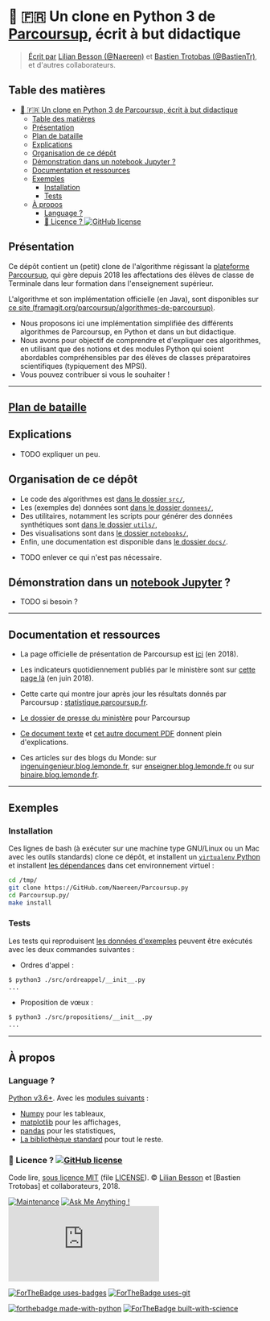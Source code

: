 # :baby: :fr: Un clone en Python 3 de [Parcoursup](http://www.parcoursup.fr/), écrit à but didactique
> [Écrit par](AUTHORS) [Lilian Besson (@Naereen)](https://github.com/Naereen) et [Bastien Trotobas (@BastienTr)](https://github.com/BastienTr), et d'autres collaborateurs.

## Table des matières
- [:baby: :fr: Un clone en Python 3 de Parcoursup, écrit à but didactique](#baby---fr--un-clone-en-python-3-de-parcoursuphttp---wwwparcoursupfr---ecrit-a-but-didactique)
    - [Table des matières](#table-des-matieres)
    - [Présentation](#presentation)
    - [Plan de bataille](#plan-de-batailletodomd)
    - [Explications](#explications)
    - [Organisation de ce dépôt](#organisation-de-ce-depot)
    - [Démonstration dans un notebook Jupyter ?](#demonstration-dans-un-notebook-jupyterhttps---wwwjupyterorg)
    - [Documentation et ressources](#documentation-et-ressources)
    - [Exemples](#exemples)
        - [Installation](#installation)
        - [Tests](#tests)
    - [À propos](#a-propos)
        - [Language ?](#language)
        - [:scroll: Licence ? ![GitHub license](https://github.com/Naereen/badges/blob/master/LICENSE)](#scroll--licence-github-licensehttps---imgshieldsio-github-license-naereen-parcoursuppysvghttps---githubcom-naereen-badges-blob-master-license)

## Présentation

Ce dépôt contient un (petit) clone de l'algorithme régissant la [plateforme Parcoursup](http://www.parcoursup.fr/), qui gère depuis 2018 les affectations des élèves de classe de Terminale dans leur formation dans l'enseignement supérieur.

L'algorithme et son implémentation officielle (en Java), sont disponibles sur [ce site (framagit.org/parcoursup/algorithmes-de-parcoursup)](https://framagit.org/parcoursup/algorithmes-de-parcoursup).

- Nous proposons ici une implémentation simplifiée des différents algorithmes de Parcoursup, en Python et dans un but didactique.
- Nous avons pour objectif de comprendre et d'expliquer ces algorithmes, en utilisant que des notions et des modules Python qui soient abordables compréhensibles par des élèves de classes préparatoires scientifiques (typiquement des MPSI).
- Vous pouvez contribuer si vous le souhaiter !

---

## [Plan de bataille](TODO.md)

## Explications

* TODO expliquer un peu.

## Organisation de ce dépôt

- Le code des algorithmes est [dans le dossier `src/`](src/),
- Les (exemples de) données sont [dans le dossier `donnees/`](donnees/),
- Des utilitaires, notamment les scripts pour générer des données synthétiques sont [dans le dossier `utils/`](utils/),
- Des visualisations sont dans [le dossier `notebooks/`](notebooks/),
- Enfin, une documentation est disponible dans [le dossier `docs/`](docs/).

* TODO enlever ce qui n'est pas nécessaire.

## Démonstration dans un [notebook Jupyter](https://www.Jupyter.org/) ?
* TODO si besoin ?

---

## Documentation et ressources

- La page officielle de présentation de Parcoursup est [ici](http://www.enseignementsup-recherche.gouv.fr/pid37384/parcoursup-plateforme-admission-dans-superieur.html) (en 2018).

- Les indicateurs quotidiennement publiés par le ministère sont sur [cette page là](http://www.enseignementsup-recherche.gouv.fr/cid130714/tableaux-de-bord-des-indicateurs-de-parcoursup.html) (en juin 2018).

- Cette carte qui montre jour après jour les résultats donnés par Parcoursup : [statistique.parcoursup.fr](http://statistique.parcoursup.fr/).

- [Le dossier de presse du ministère](http://cache.media.enseignementsup-recherche.gouv.fr/file/Parcoursup/73/7/DP_Parcoursup_-_Au_service_de_l_orientation_et_de_la_reussite_des_futurs_etudiants_936737.pdf) pour Parcoursup

- [Ce document texte](https://framagit.org/parcoursup/algorithmes-de-parcoursup/blob/master/doc/implementation.txt) et [cet autre document PDF](https://framagit.org/parcoursup/algorithmes-de-parcoursup/blob/master/doc/presentation_algorithmes_parcoursup.pdf) donnent plein d'explications.

- Ces articles sur des blogs du Monde: sur [ingenuingenieur.blog.lemonde.fr](http://ingenuingenieur.blog.lemonde.fr/2018/05/29/parcoursup-2018-les-dessous-de-lalgorithme-racontes-par-ses-createurs/), sur [enseigner.blog.lemonde.fr](http://enseigner.blog.lemonde.fr/2018/04/03/parcoursup-naivete-habilete-ou-machiavelisme-gouvernemental/) ou sur [binaire.blog.lemonde.fr](http://binaire.blog.lemonde.fr/2018/06/05/la-transparence-a-lecole-de-parcoursup/).

----

## Exemples
### Installation

Ces lignes de bash (à exécuter sur une machine type GNU/Linux ou un Mac avec les outils standards) clone ce dépôt, et installent un [`virtualenv` Python](https://virtualenv.pypa.io/) et installent [les dépendances](requirements.txt) dans cet environnement virtuel :

```bash
cd /tmp/
git clone https://GitHub.com/Naereen/Parcoursup.py
cd Parcoursup.py/
make install
```

### Tests

Les tests qui reproduisent [les données d'exemples](donnees) peuvent être exécutés avec les deux commandes suivantes :

- Ordres d'appel :
```bash
$ python3 ./src/ordreappel/__init__.py
...
```

- Proposition de vœux :
```bash
$ python3 ./src/propositions/__init__.py
...
```

----

## À propos
### Language ?
[Python v3.6+](https://docs.python.org/3.6/).  Avec les [modules suivants](requirements.txt) :

- [Numpy](http://numpy.org/) pour les tableaux,
- [matplotlib](http://matplotlib.org/) pour les affichages,
- [pandas](http://pandas.pydata.org/) pour les statistiques,
- [La bibliothèque standard](https://docs.python.org/3.6/) pour tout le reste.


### :scroll: Licence ? [![GitHub license](https://img.shields.io/github/license/Naereen/Parcoursup.py.svg)](https://github.com/Naereen/badges/blob/master/LICENSE)
Code lire, [sous licence MIT](https://lbesson.mit-license.org/) (file [LICENSE](LICENSE)).
© [Lilian Besson](https://GitHub.com/Naereen) et [Bastien Trotobas] et collaborateurs, 2018.

[![Maintenance](https://img.shields.io/badge/Maintained%3F-yes-green.svg)](https://GitHub.com/Naereen/Parcoursup.py/graphs/commit-activity)
[![Ask Me Anything !](https://img.shields.io/badge/Ask%20me-anything-1abc9c.svg)](https://GitHub.com/Naereen/ama)
[![Analytics](https://ga-beacon.appspot.com/UA-38514290-17/github.com/Naereen/Parcoursup.py/README.md?pixel)](https://GitHub.com/Naereen/Parcoursup.py/)

[![ForTheBadge uses-badges](http://ForTheBadge.com/images/badges/uses-badges.svg)](http://ForTheBadge.com)
[![ForTheBadge uses-git](http://ForTheBadge.com/images/badges/uses-git.svg)](https://GitHub.com/)

[![forthebadge made-with-python](http://ForTheBadge.com/images/badges/made-with-python.svg)](https://www.python.org/)
[![ForTheBadge built-with-science](http://ForTheBadge.com/images/badges/built-with-science.svg)](https://GitHub.com/Naereen/)
